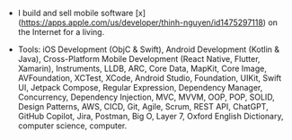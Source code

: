 * I build and sell mobile software [x] (https://apps.apple.com/us/developer/thinh-nguyen/id1475297118) on the Internet for a living.

* Tools: iOS Development (ObjC & Swift),  Android Development (Kotlin & Java), Cross-Platform Mobile Development (React Native, Flutter, Xamarin), Instruments, LLDB, ARC, Core Data, MapKit, Core Image, AVFoundation, XCTest, XCode, Android Studio, Foundation, UIKit, Swift UI, Jetpack Compose, Regular Expression, Dependency Manager, Concurrency, Dependency Injection, MVC, MVVM, OOP, POP, SOLID, Design Patterns, AWS, CICD, Git, Agile, Scrum, REST API, ChatGPT, GitHub Copilot, Jira, Postman, Big O, Layer 7, Oxford English Dictionary, computer science, computer.

